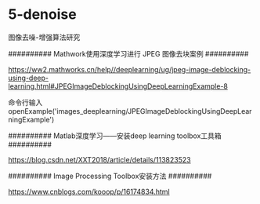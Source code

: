 # 5-denoise
图像去噪-增强算法研究

########## Mathwork使用深度学习进行 JPEG 图像去块案例 ##########

https://ww2.mathworks.cn/help//deeplearning/ug/jpeg-image-deblocking-using-deep-learning.html#JPEGImageDeblockingUsingDeepLearningExample-8

命令行输入openExample('images_deeplearning/JPEGImageDeblockingUsingDeepLearningExample')

########## Matlab深度学习——安装deep learning toolbox工具箱 ########## 

https://blog.csdn.net/XXT2018/article/details/113823523

########## Image Processing Toolbox安装方法 ########## 

https://www.cnblogs.com/kooop/p/16174834.html

